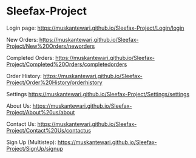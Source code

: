 # Sleefax-Project

Login page: 
https://muskantewari.github.io/Sleefax-Project/Login/login

New Orders:
https://muskantewari.github.io/Sleefax-Project/New%20Orders/neworders

Completed Orders:
https://muskantewari.github.io/Sleefax-Project/Completed%20Orders/completedorders

Order History:
https://muskantewari.github.io/Sleefax-Project/Order%20History/orderhistory

Settings 
https://muskantewari.github.io/Sleefax-Project/Settings/settings

About Us: 
https://muskantewari.github.io/Sleefax-Project/About%20us/about

Contact Us: 
https://muskantewari.github.io/Sleefax-Project/Contact%20Us/contactus

Sign Up (Multistep):
https://muskantewari.github.io/Sleefax-Project/SignUp/signup
